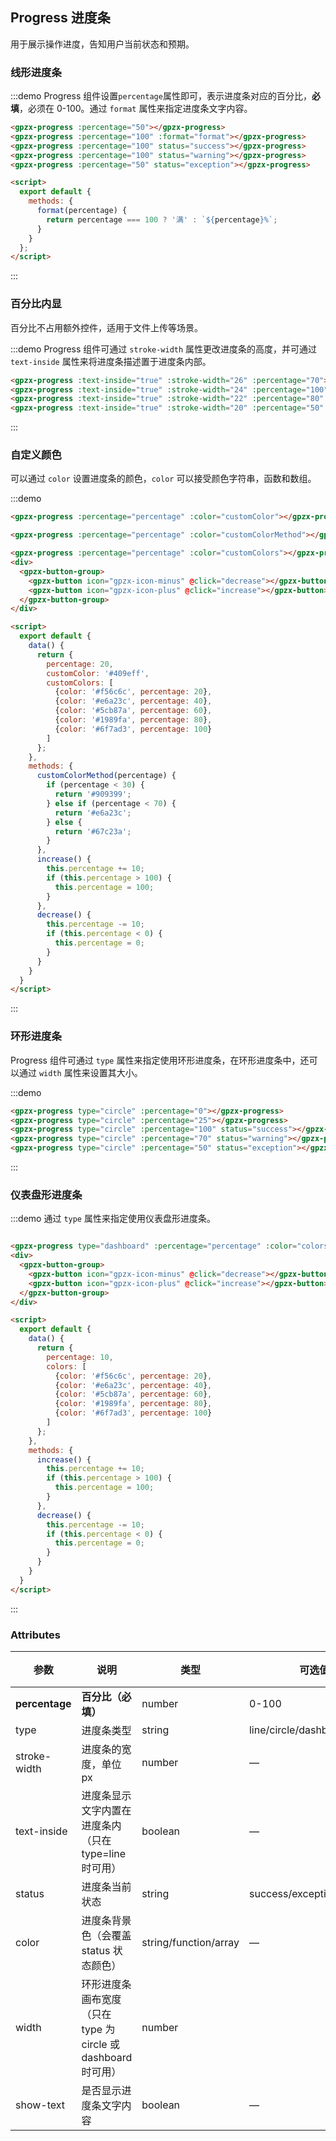## Progress 进度条

用于展示操作进度，告知用户当前状态和预期。

### 线形进度条

:::demo Progress 组件设置`percentage`属性即可，表示进度条对应的百分比，**必填**，必须在 0-100。通过 `format` 属性来指定进度条文字内容。

```html
<gpzx-progress :percentage="50"></gpzx-progress>
<gpzx-progress :percentage="100" :format="format"></gpzx-progress>
<gpzx-progress :percentage="100" status="success"></gpzx-progress>
<gpzx-progress :percentage="100" status="warning"></gpzx-progress>
<gpzx-progress :percentage="50" status="exception"></gpzx-progress>

<script>
  export default {
    methods: {
      format(percentage) {
        return percentage === 100 ? '满' : `${percentage}%`;
      }
    }
  };
</script>
```
:::

### 百分比内显

百分比不占用额外控件，适用于文件上传等场景。

:::demo Progress 组件可通过 `stroke-width` 属性更改进度条的高度，并可通过 `text-inside` 属性来将进度条描述置于进度条内部。

```html
<gpzx-progress :text-inside="true" :stroke-width="26" :percentage="70"></gpzx-progress>
<gpzx-progress :text-inside="true" :stroke-width="24" :percentage="100" status="success"></gpzx-progress>
<gpzx-progress :text-inside="true" :stroke-width="22" :percentage="80" status="warning"></gpzx-progress>
<gpzx-progress :text-inside="true" :stroke-width="20" :percentage="50" status="exception"></gpzx-progress>
```
:::

### 自定义颜色

可以通过 `color` 设置进度条的颜色，`color` 可以接受颜色字符串，函数和数组。

:::demo

```html
<gpzx-progress :percentage="percentage" :color="customColor"></gpzx-progress>

<gpzx-progress :percentage="percentage" :color="customColorMethod"></gpzx-progress>

<gpzx-progress :percentage="percentage" :color="customColors"></gpzx-progress>
<div>
  <gpzx-button-group>
    <gpzx-button icon="gpzx-icon-minus" @click="decrease"></gpzx-button>
    <gpzx-button icon="gpzx-icon-plus" @click="increase"></gpzx-button>
  </gpzx-button-group>
</div>

<script>
  export default {
    data() {
      return {
        percentage: 20,
        customColor: '#409eff',
        customColors: [
          {color: '#f56c6c', percentage: 20},
          {color: '#e6a23c', percentage: 40},
          {color: '#5cb87a', percentage: 60},
          {color: '#1989fa', percentage: 80},
          {color: '#6f7ad3', percentage: 100}
        ]
      };
    },
    methods: {
      customColorMethod(percentage) {
        if (percentage < 30) {
          return '#909399';
        } else if (percentage < 70) {
          return '#e6a23c';
        } else {
          return '#67c23a';
        }
      },
      increase() {
        this.percentage += 10;
        if (this.percentage > 100) {
          this.percentage = 100;
        }
      },
      decrease() {
        this.percentage -= 10;
        if (this.percentage < 0) {
          this.percentage = 0;
        }
      }
    }
  }
</script>
```
:::

### 环形进度条

Progress 组件可通过 `type` 属性来指定使用环形进度条，在环形进度条中，还可以通过 `width` 属性来设置其大小。

:::demo

```html
<gpzx-progress type="circle" :percentage="0"></gpzx-progress>
<gpzx-progress type="circle" :percentage="25"></gpzx-progress>
<gpzx-progress type="circle" :percentage="100" status="success"></gpzx-progress>
<gpzx-progress type="circle" :percentage="70" status="warning"></gpzx-progress>
<gpzx-progress type="circle" :percentage="50" status="exception"></gpzx-progress>
```
:::

### 仪表盘形进度条

:::demo 通过 `type` 属性来指定使用仪表盘形进度条。

```html

<gpzx-progress type="dashboard" :percentage="percentage" :color="colors"></gpzx-progress>
<div>
  <gpzx-button-group>
    <gpzx-button icon="gpzx-icon-minus" @click="decrease"></gpzx-button>
    <gpzx-button icon="gpzx-icon-plus" @click="increase"></gpzx-button>
  </gpzx-button-group>
</div>

<script>
  export default {
    data() {
      return {
        percentage: 10,
        colors: [
          {color: '#f56c6c', percentage: 20},
          {color: '#e6a23c', percentage: 40},
          {color: '#5cb87a', percentage: 60},
          {color: '#1989fa', percentage: 80},
          {color: '#6f7ad3', percentage: 100}
        ]
      };
    },
    methods: {
      increase() {
        this.percentage += 10;
        if (this.percentage > 100) {
          this.percentage = 100;
        }
      },
      decrease() {
        this.percentage -= 10;
        if (this.percentage < 0) {
          this.percentage = 0;
        }
      }
    }
  }
</script>
```
:::

### Attributes
| 参数          | 说明            | 类型            | 可选值                 | 默认值   |
|-------------  |---------------- |---------------- |---------------------- |-------- |
| **percentage** | **百分比（必填）**   | number         |     0-100          |     0    |
| type          | 进度条类型           | string         | line/circle/dashboard | line |
| stroke-width  | 进度条的宽度，单位 px | number          | — | 6 |
| text-inside  | 进度条显示文字内置在进度条内（只在 type=line 时可用） | boolean | — | false |
| status  | 进度条当前状态 | string | success/exception/warning | — |
| color  | 进度条背景色（会覆盖 status 状态颜色） | string/function/array | — | '' |
| width  | 环形进度条画布宽度（只在 type 为 circle 或 dashboard 时可用） | number |  | 126 |
| show-text  | 是否显示进度条文字内容 | boolean | — | true |
